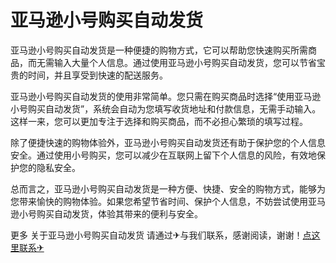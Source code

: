 # 亚马逊小号购买自动发货

亚马逊小号购买自动发货是一种便捷的购物方式，它可以帮助您快速购买所需商品，而无需输入大量个人信息。通过使用亚马逊小号购买自动发货，您可以节省宝贵的时间，并且享受到快速的配送服务。

亚马逊小号购买自动发货的使用非常简单。您只需在购买商品时选择“使用亚马逊小号购买自动发货”，系统会自动为您填写收货地址和付款信息，无需手动输入。这样一来，您可以更加专注于选择和购买商品，而不必担心繁琐的填写过程。

除了便捷快速的购物体验外，亚马逊小号购买自动发货还有助于保护您的个人信息安全。通过使用小号购买，您可以减少在互联网上留下个人信息的风险，有效地保护您的隐私安全。

总而言之，亚马逊小号购买自动发货是一种方便、快捷、安全的购物方式，能够为您带来愉快的购物体验。如果您希望节省时间、保护个人信息，不妨尝试使用亚马逊小号购买自动发货，体验其带来的便利与安全。

更多 关于亚马逊小号购买自动发货 请通过✈与我们联系，感谢阅读，谢谢！[点这里联系✈](https://acc.k02.cc)